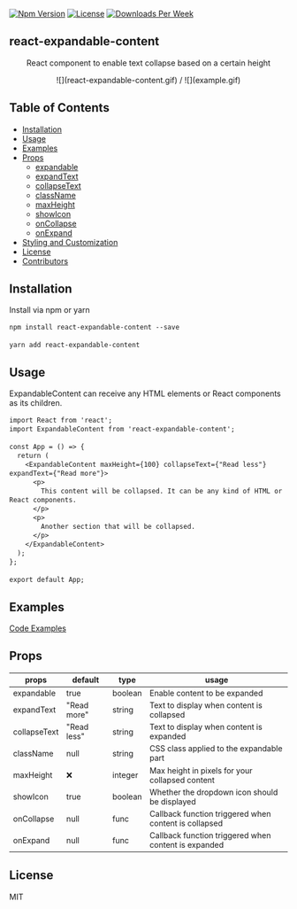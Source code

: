 [![Npm Version](https://img.shields.io/npm/v/react-expandable-content.svg?style=flat-square)](https://www.npmjs.com/package/react-expandable-content) [![License](https://img.shields.io/npm/l/react-expandable-content.svg?style=flat-square)](https://github.com/Logora/react-expandable-content/blob/master/LICENSE.md) [![Downloads Per Week](https://img.shields.io/npm/dw/react-expandable-content.svg?style=flat-square)](https://npmcharts.com/compare/react-expandable-content)

## react-expandable-content
<p align="center">
  React component to enable text collapse based on a certain height
</p>
<p align="center">
  ![](react-expandable-content.gif) / ![](example.gif)
</p>

## Table of Contents

- [Installation](#installation)
- [Usage](#usage)
- [Examples](#examples)
- [Props](#props)
  - [expandable](#expandable)
  - [expandText](#expandtext)
  - [collapseText](#collapsetext)
  - [className](#classname)
  - [maxHeight](#maxheight)
  - [showIcon](#showIcon)
  - [onCollapse](#oncollapse)
  - [onExpand](#onexpand)
- [Styling and Customization](#styling-and-customization)
- [License](#license)
- [Contributors](#contributors)

## Installation

Install via npm or yarn

```
npm install react-expandable-content --save

yarn add react-expandable-content
```

## Usage

ExpandableContent can receive any HTML elements or React components as its children.

```
import React from 'react';
import ExpandableContent from 'react-expandable-content';

const App = () => {
  return (
    <ExpandableContent maxHeight={100} collapseText={"Read less"} expandText={"Read more"}>
      <p>
        This content will be collapsed. It can be any kind of HTML or React components.
      </p>
      <p>
        Another section that will be collapsed.
      </p>
    </ExpandableContent>
  );
};

export default App;
```

## Examples

[Code Examples](https://github.com/Logora/react-expandable-content/blob/master/examples/default.js)

## Props

| props  	| default  	|  type 	| usage |
|---	|---	|---	|---  |
|  expandable	|  true 	| boolean 	| Enable content to be expanded    |
|  expandText 	|  "Read more" 	|  string 	|  Text to display when content is collapsed    |
|  collapseText 	|   "Read less"	|  string 	| Text to display when content is expanded    |
|  className 	|   null	|  string 	| CSS class applied to the expandable part |
|  maxHeight 	|   :x:	|  integer 	| Max height in pixels for your collapsed content  |
|  showIcon 	|   true	|  boolean 	| Whether the dropdown icon should be displayed    |
|  onCollapse 	|  null 	|  func 	| Callback function triggered when content is collapsed    |
|  onExpand 	|   null	|  func 	| Callback function triggered when content is expanded     |

## License

MIT
